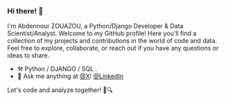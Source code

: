 ### Hi there! 👋


I'm Abdennour ZOUAZOU, a Python/Django Developer & Data Scientist/Analyst. Welcome to my GitHub profile! Here you'll find a collection of my projects and contributions in the world of code and data. Feel free to explore, collaborate, or reach out if you have any questions or ideas to share.

- ⚒️ Python / DJANGO / SQL .
- 💭 Ask me anything at [@X](https://twitter.com/zouazou)!  [@LinkedIn](https://www.linkedin.com/in/zouazou)



Let's code and analyze together! 🐍🔍






